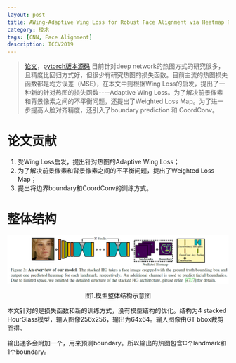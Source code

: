 ```yaml
---
layout: post
title: AWing-Adaptive Wing Loss for Robust Face Alignment via Heatmap Regression
category: 技术
tags: [CNN, Face Alignment]
description: ICCV2019
---
```


> [论文](https://arxiv.org/abs/1904.07399)，[pytorch版本源码](https://github.com/protossw512/AdaptiveWingLoss)
> 目前针对deep network的热图方式的研究很多，且精度比回归方式好，但很少有研究热图的损失函数。目前主流的热图损失函数都是均方误差（MSE），在本文中则根据Wing Loss的启发，提出了一种新的针对热图的损失函数----Adaptive Wing Loss。为了解决前景像素和背景像素之间的不平衡问题，还提出了Weighted Loss Map。为了进一步提高人脸对齐精度，还引入了boundary prediction 和 CoordConv。

# 论文贡献

1. 受Wing Loss启发，提出针对热图的Adaptive Wing Loss；
2. 为了解决前景像素和背景像素之间的不平衡问题，提出了Weighted Loss Map；
3. 提出将边界boundary和CoordConv的训练方式。

# 整体结构

<p align="center">
    <img src="/assets/img/AWing/overview.png">
</p>

<p align="center">
    图1.模型整体结构示意图
</p>

本文针对的是损失函数和新的训练方式，没有模型结构的优化。结构为4 stacked HourGlass模型，输入图像256x256，输出为64x64。输入图像由GT bbox裁剪而得。

输出通多会附加一个，用来预测boundary。所以输出的热图包含C个landmark和1个boundary。

